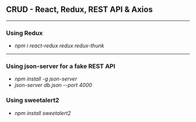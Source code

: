 ## CRUD - React, Redux, REST API & Axios

---

### Using Redux
- *npm i react-redux redux redux-thunk*

---

### Using json-server for a fake REST API
- *npm install -g json-server*
- *json-server db.json --port 4000*

### Using sweetalert2
- *npm install sweetalert2*